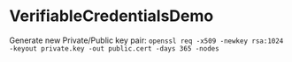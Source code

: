 # VerifiableCredentialsDemo

Generate new Private/Public key pair: `openssl req -x509 -newkey rsa:1024 -keyout private.key -out public.cert -days 365 -nodes`

